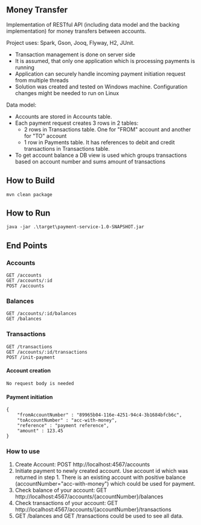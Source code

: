 ## Money Transfer

Implementation of RESTful API (including data model and the backing implementation) for money transfers between accounts.

Project uses: Spark, Gson, Jooq, Flyway, H2, JUnit.

- Transaction management is done on server side
- It is assumed, that only one application which is processing payments is running
- Application can securely handle incoming payment initiation request from multiple threads 
- Solution was created and tested on Windows machine. Configuration changes might be needed to run on Linux

Data model:
- Accounts are stored in Accounts table.
- Each payment request creates 3 rows in 2 tables:
    - 2 rows in Transactions table. One for "FROM" account and another for "TO" account
    - 1 row in Payments table. It has references to debit and credit transactions in Transactions table.
- To get account balance a DB view is used which groups transactions based on account number and sums amount of transactions 

## How to Build
    mvn clean package

## How to Run
    java -jar .\target\payment-service-1.0-SNAPSHOT.jar

## End Points

### Accounts
    GET /accounts
    GET /accounts/:id
    POST /accounts

### Balances    
    GET /accounts/:id/balances
    GET /balances

### Transactions
    GET /transactions
    GET /accounts/:id/transactions
    POST /init-payment
    
#### Account creation
    No request body is needed

#### Payment initiation
```
{
    "fromAccountNumber" : "89965b04-116e-4251-94c4-3b1684bfcb6c",
    "toAccountNumber" : "acc-with-money",
    "reference" : "payment reference",
    "amount" : 123.45
}
```
### How to use
1. Create Account: POST http://localhost:4567/accounts
2. Initiate payment to newly created account. Use account id which was returned in step 1. There is an existing account with positive balance (accountNumber="acc-with-money") which could be used for payment.
3. Check balance of your account: GET http://localhost:4567/accounts/{accountNumber}/balances
4. Check transactions of your account: GET http://localhost:4567/accounts/{accountNumber}/transactions
5. GET /balances and GET /transactions could be used to see all data.

